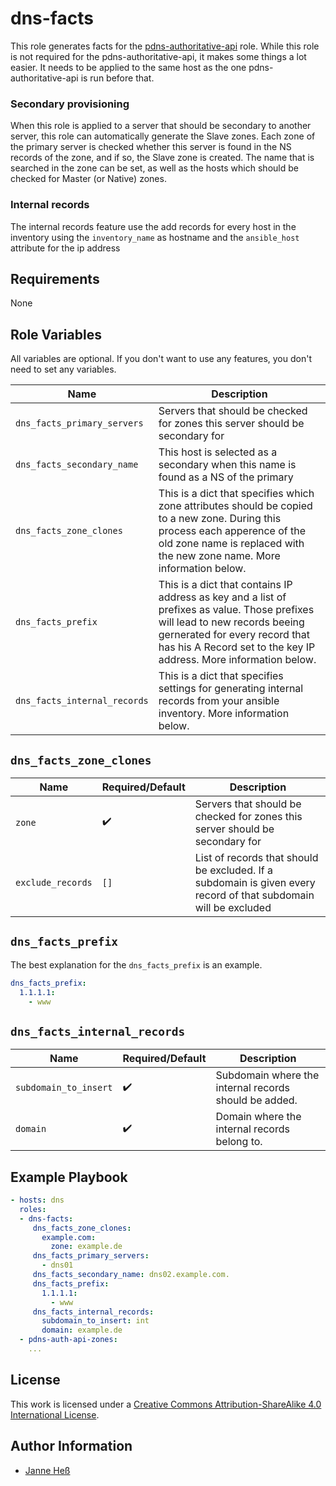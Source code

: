 # dns-facts

This role generates facts for the [pdns-authoritative-api](https://github.com/stuvusIT/pdns-authoritative-api) role.
While this role is not required for the pdns-authoritative-api, it makes some things a lot easier.
It needs to be applied to the same host as the one pdns-authoritative-api is run before that.

### Secondary provisioning

When this role is applied to a server that should be secondary to another server, this role can automatically generate the Slave zones.
Each zone of the primary server is checked whether this server is found in the NS records of the zone, and if so, the Slave zone is created.
The name that is searched in the zone can be set, as well as the hosts which should be checked for Master (or Native) zones.

### Internal records

The internal records feature use the add records for every host in the inventory using the `inventory_name` as hostname and the `ansible_host` attribute for the ip address

## Requirements

None

## Role Variables

All variables are optional.
If you don't want to use any features, you don't need to set any variables.

| Name                        | Description                                                                                                                                                                                                                         |
|-----------------------------|-------------------------------------------------------------------------------------------------------------------------------------------------------------------------------------------------------------------------------------|
| `dns_facts_primary_servers` | Servers that should be checked for zones this server should be secondary for                                                                                                                                                        |
| `dns_facts_secondary_name`  | This host is selected as a secondary when this name is found as a NS of the primary                                                                                                                                                 |
| `dns_facts_zone_clones`     | This is a dict that specifies which zone attributes should be copied to a new zone. During this process each apperence of the old zone name is replaced with the new zone name. More information below.                             |
| `dns_facts_prefix`          | This is a dict that contains IP address as key and a list of prefixes as value. Those prefixes will lead to new records beeing gernerated for every record that has his A Record set to the key IP address. More information below. |
| `dns_facts_internal_records`     | This is a dict that specifies settings for generating internal records from your ansible inventory. More information below. |

## `dns_facts_zone_clones`

| Name              | Required/Default   | Description                                                                                                      |
|-------------------|--------------------|------------------------------------------------------------------------------------------------------------------|
| `zone`            | :heavy_check_mark: | Servers that should be checked for zones this server should be secondary for                                     |
| `exclude_records` | `[]`               | List of records that should be excluded. If a subdomain is given every record of that subdomain will be excluded |

## `dns_facts_prefix`

The best explanation for the `dns_facts_prefix` is an example.


```yml
dns_facts_prefix:
  1.1.1.1:
    - www
```

## `dns_facts_internal_records`

| Name                  | Required/Default   | Description                                           |
|-----------------------|--------------------|-------------------------------------------------------|
| `subdomain_to_insert` | :heavy_check_mark: | Subdomain where the internal records should be added. |
| `domain`              | :heavy_check_mark: | Domain where the internal records belong to.          |

## Example Playbook

```yml
- hosts: dns
  roles:
  - dns-facts:
     dns_facts_zone_clones:
       example.com: 
         zone: example.de
     dns_facts_primary_servers:
       - dns01
     dns_facts_secondary_name: dns02.example.com.
     dns_facts_prefix:
       1.1.1.1:
         - www
     dns_facts_internal_records:
       subdomain_to_insert: int
       domain: example.de
  - pdns-auth-api-zones:
    ...
```

## License

This work is licensed under a [Creative Commons Attribution-ShareAlike 4.0 International License](https://creativecommons.org/licenses/by-sa/4.0/).

## Author Information

- [Janne Heß](https://github.com/dasJ)
